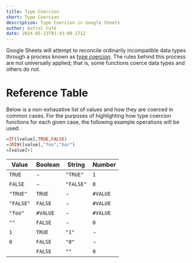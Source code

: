 ```yaml
---
title: Type Coercion
short: Type Coercion
description: Type Coercion in Google Sheets
author: Astral Café
date: 2024-05-23T01:43:00.171Z
---
```

Google Sheets will attempt to reconcile ordinarily incompatible data types through a process known as [type coercion](https://developer.mozilla.org/en-US/docs/Glossary/Type_coercion). The rules behind this process are not universally applied; that is, some functions coerce data types and others do not.

# Reference Table

Below is a non-exhaustive list of values and how they are coerced in common cases. For the purposes of highlighting how type coercion functions for each given case, the following example operations will be used:

```haskell
=IF([value],TRUE,FALSE)
=JOIN([value],"foo","bar")
=[value]+1
```

| **Value** | **Boolean** | **String** | **Number** |
| --------- | ----------- | ---------- | ---------- |
| `TRUE`    | \-          | `"TRUE"`   | `1`        |
| `FALSE`   | \-          | `"FALSE"`  | `0`        |
| `"TRUE"`  | `TRUE`      | \-         | `#VALUE`   |
| `"FALSE"` | `FALSE`     | \-         | `#VALUE`   |
| `"foo"`   | `#VALUE`    | \-         | `#VALUE`   |
| `""`      | `FALSE`     | \-         | `0`        |
| `1`       | `TRUE`      | `"1"`      | \-         |
| `0`       | `FALSE`     | `"0"`      | \-         |
|           | `FALSE`     | `""`       | `0`        |
